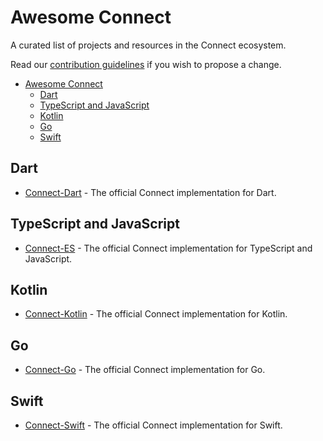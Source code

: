 # Awesome Connect

A curated list of projects and resources in the Connect ecosystem.

Read our [contribution guidelines](CONTRIBUTING.md) if you wish to propose a change.

- [Awesome Connect](#awesome-connect)
  - [Dart](#dart)
  - [TypeScript and JavaScript](#typescript-and-javascript)
  - [Kotlin](#kotlin)
  - [Go](#go)
  - [Swift](#swift)

## Dart

* [Connect-Dart](https://github.com/connectrpc/connect-dart) - The official Connect implementation for Dart.

## TypeScript and JavaScript

* [Connect-ES](https://github.com/connectrpc/connect-es) - The official Connect implementation for TypeScript and JavaScript.

## Kotlin

* [Connect-Kotlin](https://github.com/connectrpc/connect-kotlin) - The official Connect implementation for Kotlin.

## Go

* [Connect-Go](https://github.com/connectrpc/connect-go) - The official Connect implementation for Go.

## Swift

* [Connect-Swift](https://github.com/connectrpc/connect-swift) - The official Connect implementation for Swift.

